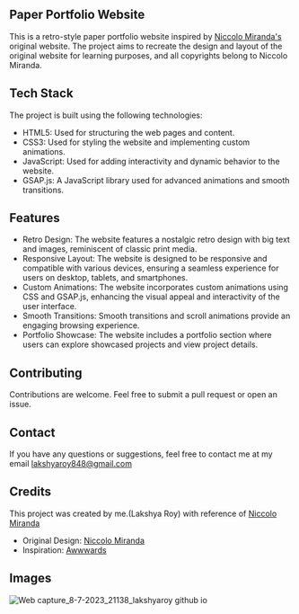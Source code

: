 
##  Paper Portfolio Website
This is a retro-style paper portfolio website inspired by [Niccolo Miranda's](https://www.niccolomiranda.com/) original website. The project aims to recreate the design and layout of the original website for learning purposes, and all copyrights belong to Niccolo Miranda.
## Tech Stack

The project is built using the following technologies:

- HTML5: Used for structuring the web pages and content.
- CSS3: Used for styling the website and implementing custom animations.
- JavaScript: Used for adding interactivity and dynamic behavior to the website.
- GSAP.js: A JavaScript library used for advanced animations and smooth transitions.


## Features

- Retro Design: The website features a nostalgic retro design with big text and images, reminiscent of classic print media.
- Responsive Layout: The website is designed to be responsive and compatible with various devices, ensuring a seamless experience for users on desktop, tablets, and smartphones.
- Custom Animations: The website incorporates custom animations using CSS and GSAP.js, enhancing the visual appeal and interactivity of the user interface.
- Smooth Transitions: Smooth transitions and scroll animations provide an engaging browsing experience.
- Portfolio Showcase: The website includes a portfolio section where users can explore showcased projects and view project details.
## Contributing



Contributions are welcome. Feel free to submit a pull request or open an issue.


## Contact

If you have any questions or suggestions, feel free to contact me at my email lakshyaroy848@gmail.com
## Credits
This project was created by me.(Lakshya Roy) with reference of [Niccolo Miranda](https://www.niccolomiranda.com/)

- Original Design: [Niccolo Miranda](https://www.niccolomiranda.com/)
- Inspiration: [Awwwards](https://www.awwwards.com/)
## Images


![Web capture_8-7-2023_21138_lakshyaroy github io](https://github.com/LakshyaRoy/Paper_portfolio/assets/110491845/7e6b549d-cff0-44e3-88eb-ae29d3b62698)
